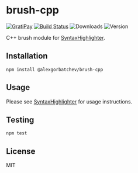 # brush-cpp

[![GratiPay](https://img.shields.io/gratipay/user/alexgorbatchev.svg)](https://gratipay.com/alexgorbatchev/)
[![Build Status](https://travis-ci.org/syntaxhighlighter/brush-cpp.svg)](https://travis-ci.org/syntaxhighlighter/brush-cpp)
![Downloads](https://img.shields.io/npm/dm/@alexgorbatchev/brush-cpp.svg)
![Version](https://img.shields.io/npm/v/@alexgorbatchev/brush-cpp.svg)

C++ brush module for [SyntaxHighlighter](https://github.com/syntaxhighlighter/syntaxhighlighter).

## Installation

```
npm install @alexgorbatchev/brush-cpp
```

## Usage

Please see [SyntaxHighlighter](https://github.com/syntaxhighlighter/syntaxhighlighter) for usage instructions.

## Testing

```
npm test
```

## License

MIT
